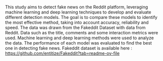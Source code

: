 This study aims to detect fake news on the Reddit platform, leveraging machine learning and deep learning techniques to develop and evaluate different detection models. The goal is to compare these models to identify the most effective method, taking into account accuracy, reliability and speed.
The data was drawn from the Fakeddit Dataset with data from Reddit. Data such as the title, comments and some interaction metrics were used.
Machine learning and deep learning methods were used to analyze the data. The performance of each model was evaluated to find the best one in detecting fake news.
Fakeddit dataset is available here : https://github.com/entitize/Fakeddit?tab=readme-ov-file
